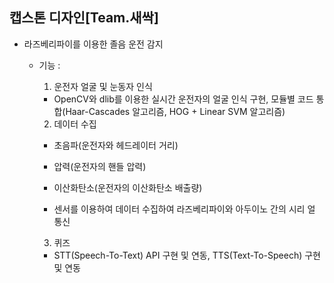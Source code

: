 ## 캡스톤 디자인[Team.새싹]
* 라즈베리파이를 이용한 졸음 운전 감지
  
  * 기능 :
    
    1) 운전자 얼굴 및 눈동자 인식 
    - OpenCV와 dlib를 이용한 실시간 운전자의 얼굴 인식 구현, 모듈별 코드 통합(Haar-Cascades 알고리즘, HOG + Linear SVM 알고리즘)
    
    2) 데이터 수집
    - 초음파(운전자와 헤드레이터 거리)
    
    -	압력(운전자의 핸들 압력)
    
    -	이산화탄소(운전자의 이산화탄소 배출량)
    
    -	센서를 이용하여 데이터 수집하여 라즈베리파이와 아두이노 간의 시리	얼 통신
    
    3) 퀴즈
    
    -	STT(Speech-To-Text) API 구현 및 연동, TTS(Text-To-Speech) 구현 및 	연동

